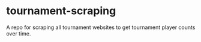 # tournament-scraping
A repo for scraping all tournament websites to get tournament player counts over time.
